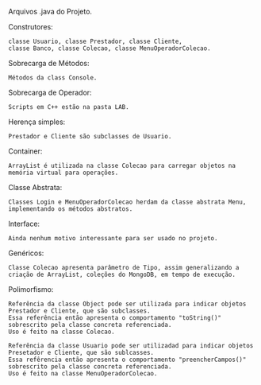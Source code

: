 Arquivos .java do Projeto.

Construtores: 

    classe Usuario, classe Prestador, classe Cliente, 
    classe Banco, classe Colecao, classe MenuOperadorColecao.

Sobrecarga de Métodos:

    Métodos da class Console.
    
Sobrecarga de Operador:

    Scripts em C++ estão na pasta LAB.

Herença simples:

    Prestador e Cliente são subclasses de Usuario.

Container:

    ArrayList é utilizada na classe Colecao para carregar objetos na memória virtual para operações.
    
Classe Abstrata:

    Classes Login e MenuOperadorColecao herdam da classe abstrata Menu, implementando os métodos abstratos.
    
Interface:

    Ainda nenhum motivo interessante para ser usado no projeto.
    
Genéricos:

    Classe Colecao apresenta parâmetro de Tipo, assim generalizando a criação de ArrayList, coleções do MongoDB, em tempo de execução.

Polimorfismo:

    Referência da classe Object pode ser utilizada para indicar objetos Prestador e Cliente, que são subclasses.
    Essa referência então apresenta o comportamento "toString()" sobrescrito pela classe concreta referenciada.
    Uso é feito na classe Colecao.
    
    Referência da classe Usuario pode ser utilizadad para indicar objetos Presetador e Cliente, que são sublcasses.
    Essa refêrencia então apresenta o comportamento "preencherCampos()" sobrescrito pela classe concreta referenciada.
    Uso é feito na classe MenuOperadorColecao.
   
    
